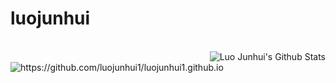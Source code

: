 # luojunhui
<br>
<img align="right" src="https://github-readme-stats.vercel.app/api?username=luojunhui1&include_all_commits=true&count_private=true&show_icons=true&line_height=20&title_color=7A7ADB&icon_color=2234AE&text_color=D3D3D3&bg_color=0,000000,130F40" alt="Luo Junhui's Github Stats">
<img align="left" src = "https://github-readme-stats.vercel.app/api/top-langs/?username=luojunhui1&layout=compact&text_color=daf7dc&bg_color=151515" alt = "https://github.com/luojunhui1/luojunhui1.github.io">
</br>
